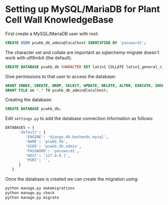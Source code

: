 # Setting up MySQL/MariaDB for Plant Cell Wall KnowledgeBase

First create a MySQL/MariaDB user with root:

```sql
CREATE USER pcwkb_db_admin@localhost IDENTIFIED BY 'password1';
```

The character set and collate are important as sqlalchemy-migrate doesn't work with utf8mb4 (the default).

```sql
CREATE DATABASE pcwkb_db CHARACTER SET latin1 COLLATE latin1_general_ci;
```
    
Give permissions to that user to access the database:

```sql
GRANT INDEX, CREATE, DROP, SELECT, UPDATE, DELETE, ALTER, EXECUTE, INSERT on pcwkb_db.* TO pcwkb_db_admin@localhost;
GRANT FILE on *.* TO pcwkb_db_admin@localhost;
```

Creating the database:

```SQL
CREATE DATABASE pcwkb_db;
```

Edit `settings.py` to add the database connection information as follows:

```python
DATABASES = {
      'default': {
         'ENGINE': 'django.db.backends.mysql',
         'NAME': 'pcwkb_db',
         'USER': 'pcwkb_db_admin',
         'PASSWORD': 'password1',
         'HOST': '127.0.0.1',
         'PORT': '',
      }
   }
```

Once the database is created we can create the migration using:

```bash
python manage.py makemigrations
python manage.py check
python manage.py migrate
```